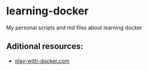 # learning-docker
My personal scripts and md files about learning docker

## Aditional resources:

- [play-with-docker.com](https://labs.play-with-docker.com/)